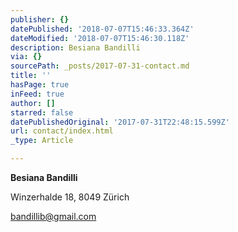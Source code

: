 ```yaml
---
publisher: {}
datePublished: '2018-07-07T15:46:33.364Z'
dateModified: '2018-07-07T15:46:30.118Z'
description: Besiana Bandilli
via: {}
sourcePath: _posts/2017-07-31-contact.md
title: ''
hasPage: true
inFeed: true
author: []
starred: false
datePublishedOriginal: '2017-07-31T22:48:15.599Z'
url: contact/index.html
_type: Article

---
```

**Besiana Bandilli**

Winzerhalde 18, 8049 Zürich

bandillib@gmail.com